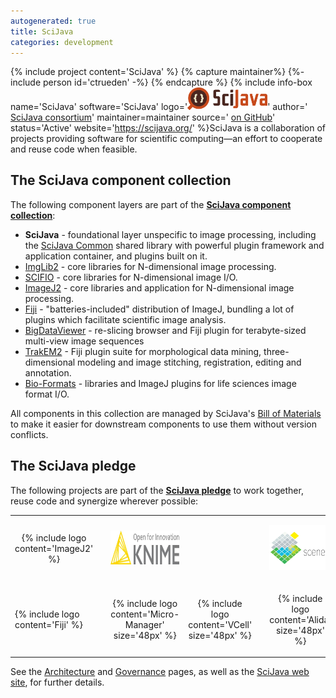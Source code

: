 ```yaml
---
autogenerated: true
title: SciJava
categories: development
---
```


{% include project content='SciJava' %}
{% capture maintainer%}
{%- include person id='ctrueden' -%}
{% endcapture %}
{% include info-box name='SciJava' software='SciJava' logo='<img src="/media/Scijava-logo.png" width="128"/>' author=' [SciJava consortium](https://scijava.org/)' maintainer=maintainer source=' [on GitHub](https://github.com/scijava)' status='Active' website='https://scijava.org/' %}SciJava is a collaboration of projects providing software for scientific computing—an effort to cooperate and reuse code when feasible.

The SciJava component collection
--------------------------------

The following component layers are part of the **[SciJava component collection](/develop/architecture)**:

-   **SciJava** - foundational layer unspecific to image processing, including the [SciJava Common](/libs/scijava-common) shared library with powerful plugin framework and application container, and plugins built on it.
-   [ImgLib2](/imglib2) - core libraries for N-dimensional image processing.
-   [SCIFIO](/software/scifio) - core libraries for N-dimensional image I/O.
-   [ImageJ2](/software/imagej2) - core libraries and application for N-dimensional image processing.
-   [Fiji](/fiji) - "batteries-included" distribution of ImageJ, bundling a lot of plugins which facilitate scientific image analysis.
-   [BigDataViewer](/plugins/bdv) - re-slicing browser and Fiji plugin for terabyte-sized multi-view image sequences
-   [TrakEM2](/plugins/trakem2) - Fiji plugin suite for morphological data mining, three-dimensional modeling and image stitching, registration, editing and annotation.
-   [Bio-Formats](/formats/bio-formats) - libraries and ImageJ plugins for life sciences image format I/O.

All components in this collection are managed by SciJava's [Bill of Materials](//develop/architecture#bill-of-materials) to make it easier for downstream components to use them without version conflicts.

The SciJava pledge
------------------

The following projects are part of the **[SciJava pledge](Category_SciJava)** to work together, reuse code and synergize wherever possible:

<table><tbody><tr class="odd"><td style="text-align: center; vertical-align: middle"><p> {% include logo content='ImageJ2' %}</p></td><td style="text-align: center; vertical-align: middle"><p> <a href="/software/cellprofiler"><img src="/media/Cellprofiler-logo.png" height="64px"/></a></p></td><td style="text-align: center; vertical-align: middle"><p><a href="/software/knime"><img src="/media/Knime-logo.jpg" height="54px"/></a></p></td><td></td><td><p> <a href="/software/omero"><img src="/media/Omero-logo.png" height="32px"/></a></p></td><td style="text-align: center; vertical-align: middle"><p><a href="https://github.com/scenerygraphics/scenery"><img src="/media/Scenery-logo.png" height="72px"/></a></p></td><td></td></tr><tr class="even"><td><p> {% include logo content='Fiji' %}</p></td><td style="text-align: center; vertical-align: middle"><p> <a href="/software/icy"><img src="/media/Icy-logo.png" height="48px"/></a></p></td><td style="text-align: center; vertical-align: middle"><p> {% include logo content='Micro-Manager' size='48px' %}</p></td><td style="text-align: center; vertical-align: middle"><p> {% include logo content='VCell' size='48px' %}</p></td><td style="text-align: center; vertical-align: middle"><p> <a href="/formats/bio-formats"><img src="/media/Bio-formats-logo.png" height="28px"/></a></p></td><td style="text-align: center; vertical-align: middle"><p> {% include logo content='Alida' size='48px' %}</p></td><td style="text-align: center; vertical-align: middle"><p> {% include logo content='MiToBo' size='48px' %}</p></td></tr></tbody></table>

See the [Architecture](/develop/architecture) and [Governance](/about/governance) pages, as well as the [SciJava web site](https://scijava.org/), for further details.
